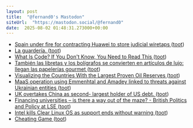 ```yaml
---
layout: post
title:  "@fernand0's Mastodon"
siteUrl:  "https://mastodon.social/@fernand0"
date:  2025-08-02 01:48:31.273000+00:00
---
```

*  [Spain under fire for contracting Huawei to store judicial wiretaps ](https://www.politico.eu/article/spain-huawei-contract-judicial-wiretaps) ([toot](https://mastodon.social/@fernand0/114956652463331217))
*  [La guardería. ](https://avecesunafoto.wordpress.com/2025/08/01/la-guarderia-2) ([toot](https://mastodon.social/@fernand0/114954735815700165))
*  [What Is Code? If You Don't Know, You Need to Read This ](https://www.bloomberg.com/graphics/2015-paul-ford-what-is-code) ([toot](https://mastodon.social/@fernand0/114954621388316799))
*  [También las libretas y los bolígrafos se convierten en artículos de lujo: llegan las papelerías gourmet ](https://www.xataka.com/magnet/hay-cafeterias-especialidad-panaderias-premium-que-no-papelerias-gourmet-idea-escribir-material-luj) ([toot](https://mastodon.social/@fernand0/114954430885855526))
*  [Visualizing the Countries With the Largest Proven Oil Reserves   ](https://www.visualcapitalist.com/countries-with-the-largest-proven-oil-reserves/) ([toot](https://mastodon.social/@fernand0/114954165220930140))
*  [MaaS operation using Emmenhtal and Amadey linked to threats against Ukrainian entities ](https://blog.talosintelligence.com/maas-operation-using-emmenhtal-and-amadey-linked-to-threats-against-ukrainian-entities) ([toot](https://mastodon.social/@fernand0/114954019970193151))
*  [UK overtakes China as second- largest holder of US debt.   ](https://www.idnfinancials.com/news/54743/uk-overtakes-china-as-second-largest-holder-of-us-debt) ([toot](https://mastodon.social/@fernand0/114953307900699396))
*  [Financing universities – is there a way out of the maze? - British Politics and Policy at LSE ](https://blogs.lse.ac.uk/politicsandpolicy/financing-universities-is-there-a-way-out-of-the-maze) ([toot](https://mastodon.social/@fernand0/114953047542573045))
*  [Intel kills Clear Linux OS as support ends without warning ](https://nerds.xyz/2025/07/intel-kills-clear-linux-os) ([toot](https://mastodon.social/@fernand0/114952781083101699))
*  [Cheating Game ](https://songadaymann.github.io/coldplay-canoodle) ([toot](https://mastodon.social/@fernand0/114952500845970641))

